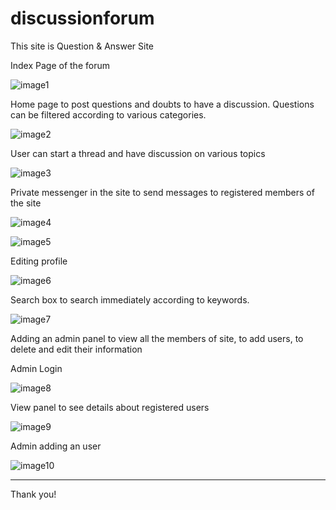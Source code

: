 # discussionforum
This site is Question & Answer Site

Index Page of the forum
 
![image1](https://user-images.githubusercontent.com/28194016/38175793-03d0ccc6-3600-11e8-8c93-7866d4495225.png)


Home page to post questions and doubts to have a discussion. Questions can be filtered according to various categories.
 
![image2](https://user-images.githubusercontent.com/28194016/38175795-09822eda-3600-11e8-927a-3852cfd60332.png)

User can start a thread and have discussion on various topics

![image3](https://user-images.githubusercontent.com/28194016/38175796-09d6d390-3600-11e8-8126-ac50f6850d19.png)






Private messenger in the site to send messages to registered members of the site

![image4](https://user-images.githubusercontent.com/28194016/38175797-0a29197a-3600-11e8-9d0f-8c7cfc180195.png)

  
![image5](https://user-images.githubusercontent.com/28194016/38175798-0a9d3b66-3600-11e8-9806-bd14496a676c.png)





Editing profile
 
 ![image6](https://user-images.githubusercontent.com/28194016/38175799-0af27c84-3600-11e8-9ce3-a8c0bbf13999.png)


Search box to search immediately according to keywords.
 
![image7](https://user-images.githubusercontent.com/28194016/38175800-0b484222-3600-11e8-8ef8-2814f4d6487e.png)



Adding an admin panel to view all the members of site, to add users, to delete and edit their information

Admin Login

![image8](https://user-images.githubusercontent.com/28194016/38175801-0bf7f38e-3600-11e8-9d82-4fcbeb9b0ad1.png)

View panel to see details about registered users
 
![image9](https://user-images.githubusercontent.com/28194016/38175802-0c5c4fb4-3600-11e8-8551-f42a1fbc145b.png)

Admin adding an user
 
![image10](https://user-images.githubusercontent.com/28194016/38175803-0cad6d0e-3600-11e8-9606-5215053207ea.png)

--------------------------------------------------------------------------------------------------------------------
Thank you!
